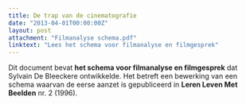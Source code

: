 ```yaml
---
title: De trap van de cinematografie
date: "2013-04-01T00:00:00Z"
layout: post
attachment: "Filmanalyse schema.pdf"
linktext: "Lees het schema voor filmanalyse en filmgesprek"
---
```

Dit document bevat **het schema voor filmanalyse en filmgesprek** dat Sylvain De Bleeckere ontwikkelde. Het betreft een bewerking van een schema waarvan de eerse aanzet is gepubliceerd in **Leren Leven Met Beelden** nr. 2 (1996).
